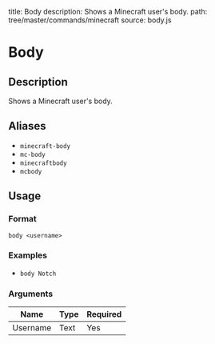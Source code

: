 title: Body
description: Shows a Minecraft user's body.
path: tree/master/commands/minecraft
source: body.js

# Body

## Description

Shows a Minecraft user's body.

## Aliases

* `minecraft-body`
* `mc-body`
* `minecraftbody`
* `mcbody`

## Usage

### Format

`body <username>`

### Examples

* `body Notch`

### Arguments

| Name     | Type   | Required |
|----------|--------|----------|
| Username | Text   | Yes      |
